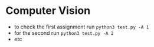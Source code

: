 # Computer Vision
* to check the first assignment run `python3 test.py -A 1`
* for the second run `python3 test.py -A 2`
* etc
